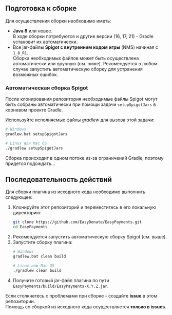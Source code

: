 ## Подготовка к сборке
Для осуществления сборки необходимо иметь:
- **Java 8** или новее.<br>
  В ходе сборки потребуются и другие версии (16, 17, 21) - Gradle установит их автоматически.
- Все jar-файлы **Spigot с внутренним кодом игры** (NMS) начиная с `1_8_R1`.<br>
  Сборка необходимых файлов может быть осуществлена автоматически или вручную (см. ниже).
  Рекомендуется в любом случае запустить автоматическую сборку для устранения возможных ошибок.

### Автоматическая сборка Spigot
После клонирования репозитория необходимые файлы Spigot могут быть собраны автоматически
при помощи задачи `setupSpigotJars` в корневом проекте Gradle.

Используйте исполняемые файлы _gradlew_ для вызова этой задачи:
```bash
# Windows
gradlew.bat setupSpigotJars

# Linux или Mac OS
./gradlew setupSpigotJars
```
Сборка происходит в одном потоке из-за ограничений Gradle, поэтому придется подождать...

## Последовательность действий
Для сборки плагина из исходного кода необходимо выполнить следующее:
1. Клонируйте этот репозиторий и переместитесь в его локальную директорию:
   ```bash
   git clone https://github.com/EasyDonate/EasyPayments.git
   cd EasyPayments
   ```
2. Рекомендуется запустить автоматическую сборку Spigot (см. выше).
3. Запустите сборку плагина:
   ```bash
   # Windows
   gradlew.bat clean build

   # Linux или Mac OS
   ./gradlew clean build
   ```
4. Получите готовый jar-файл плагина по пути `EasyPayments/build/EasyPayments-X.Y.Z.jar`.

Если столкнетесь с проблемами при сборке - создайте **issue** в этом репозитории.<br>
Помощь со сборкой из исходного кода осуществляется **только в issues**.
